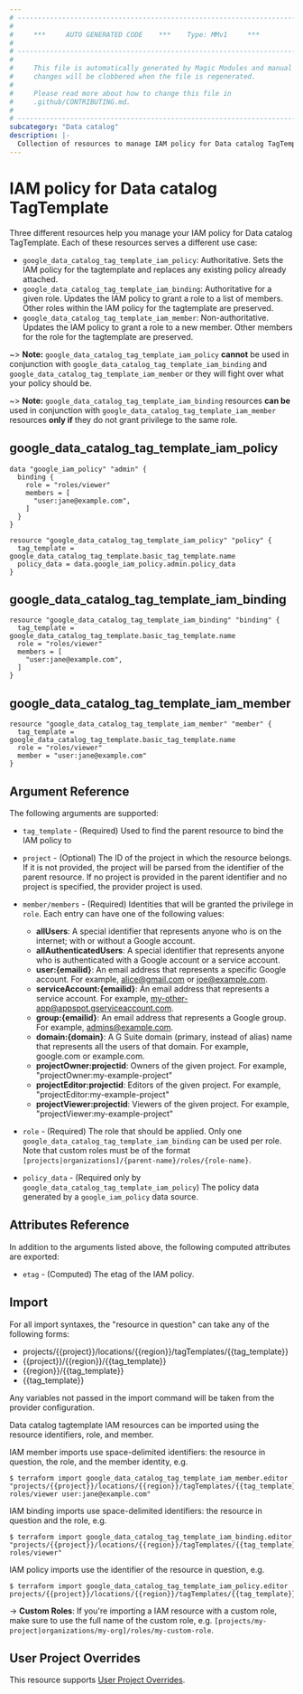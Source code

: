```yaml
---
# ----------------------------------------------------------------------------
#
#     ***     AUTO GENERATED CODE    ***    Type: MMv1     ***
#
# ----------------------------------------------------------------------------
#
#     This file is automatically generated by Magic Modules and manual
#     changes will be clobbered when the file is regenerated.
#
#     Please read more about how to change this file in
#     .github/CONTRIBUTING.md.
#
# ----------------------------------------------------------------------------
subcategory: "Data catalog"
description: |-
  Collection of resources to manage IAM policy for Data catalog TagTemplate
---
```


# IAM policy for Data catalog TagTemplate
Three different resources help you manage your IAM policy for Data catalog TagTemplate. Each of these resources serves a different use case:

* `google_data_catalog_tag_template_iam_policy`: Authoritative. Sets the IAM policy for the tagtemplate and replaces any existing policy already attached.
* `google_data_catalog_tag_template_iam_binding`: Authoritative for a given role. Updates the IAM policy to grant a role to a list of members. Other roles within the IAM policy for the tagtemplate are preserved.
* `google_data_catalog_tag_template_iam_member`: Non-authoritative. Updates the IAM policy to grant a role to a new member. Other members for the role for the tagtemplate are preserved.

~> **Note:** `google_data_catalog_tag_template_iam_policy` **cannot** be used in conjunction with `google_data_catalog_tag_template_iam_binding` and `google_data_catalog_tag_template_iam_member` or they will fight over what your policy should be.

~> **Note:** `google_data_catalog_tag_template_iam_binding` resources **can be** used in conjunction with `google_data_catalog_tag_template_iam_member` resources **only if** they do not grant privilege to the same role.




## google\_data\_catalog\_tag\_template\_iam\_policy

```hcl
data "google_iam_policy" "admin" {
  binding {
    role = "roles/viewer"
    members = [
      "user:jane@example.com",
    ]
  }
}

resource "google_data_catalog_tag_template_iam_policy" "policy" {
  tag_template = google_data_catalog_tag_template.basic_tag_template.name
  policy_data = data.google_iam_policy.admin.policy_data
}
```

## google\_data\_catalog\_tag\_template\_iam\_binding

```hcl
resource "google_data_catalog_tag_template_iam_binding" "binding" {
  tag_template = google_data_catalog_tag_template.basic_tag_template.name
  role = "roles/viewer"
  members = [
    "user:jane@example.com",
  ]
}
```

## google\_data\_catalog\_tag\_template\_iam\_member

```hcl
resource "google_data_catalog_tag_template_iam_member" "member" {
  tag_template = google_data_catalog_tag_template.basic_tag_template.name
  role = "roles/viewer"
  member = "user:jane@example.com"
}
```

## Argument Reference

The following arguments are supported:

* `tag_template` - (Required) Used to find the parent resource to bind the IAM policy to

* `project` - (Optional) The ID of the project in which the resource belongs.
    If it is not provided, the project will be parsed from the identifier of the parent resource. If no project is provided in the parent identifier and no project is specified, the provider project is used.

* `member/members` - (Required) Identities that will be granted the privilege in `role`.
  Each entry can have one of the following values:
  * **allUsers**: A special identifier that represents anyone who is on the internet; with or without a Google account.
  * **allAuthenticatedUsers**: A special identifier that represents anyone who is authenticated with a Google account or a service account.
  * **user:{emailid}**: An email address that represents a specific Google account. For example, alice@gmail.com or joe@example.com.
  * **serviceAccount:{emailid}**: An email address that represents a service account. For example, my-other-app@appspot.gserviceaccount.com.
  * **group:{emailid}**: An email address that represents a Google group. For example, admins@example.com.
  * **domain:{domain}**: A G Suite domain (primary, instead of alias) name that represents all the users of that domain. For example, google.com or example.com.
  * **projectOwner:projectid**: Owners of the given project. For example, "projectOwner:my-example-project"
  * **projectEditor:projectid**: Editors of the given project. For example, "projectEditor:my-example-project"
  * **projectViewer:projectid**: Viewers of the given project. For example, "projectViewer:my-example-project"

* `role` - (Required) The role that should be applied. Only one
    `google_data_catalog_tag_template_iam_binding` can be used per role. Note that custom roles must be of the format
    `[projects|organizations]/{parent-name}/roles/{role-name}`.

* `policy_data` - (Required only by `google_data_catalog_tag_template_iam_policy`) The policy data generated by
  a `google_iam_policy` data source.

## Attributes Reference

In addition to the arguments listed above, the following computed attributes are
exported:

* `etag` - (Computed) The etag of the IAM policy.

## Import

For all import syntaxes, the "resource in question" can take any of the following forms:

* projects/{{project}}/locations/{{region}}/tagTemplates/{{tag_template}}
* {{project}}/{{region}}/{{tag_template}}
* {{region}}/{{tag_template}}
* {{tag_template}}

Any variables not passed in the import command will be taken from the provider configuration.

Data catalog tagtemplate IAM resources can be imported using the resource identifiers, role, and member.

IAM member imports use space-delimited identifiers: the resource in question, the role, and the member identity, e.g.
```
$ terraform import google_data_catalog_tag_template_iam_member.editor "projects/{{project}}/locations/{{region}}/tagTemplates/{{tag_template}} roles/viewer user:jane@example.com"
```

IAM binding imports use space-delimited identifiers: the resource in question and the role, e.g.
```
$ terraform import google_data_catalog_tag_template_iam_binding.editor "projects/{{project}}/locations/{{region}}/tagTemplates/{{tag_template}} roles/viewer"
```

IAM policy imports use the identifier of the resource in question, e.g.
```
$ terraform import google_data_catalog_tag_template_iam_policy.editor projects/{{project}}/locations/{{region}}/tagTemplates/{{tag_template}}
```

-> **Custom Roles**: If you're importing a IAM resource with a custom role, make sure to use the
 full name of the custom role, e.g. `[projects/my-project|organizations/my-org]/roles/my-custom-role`.

## User Project Overrides

This resource supports [User Project Overrides](https://registry.terraform.io/providers/hashicorp/google/latest/docs/guides/provider_reference#user_project_override).
